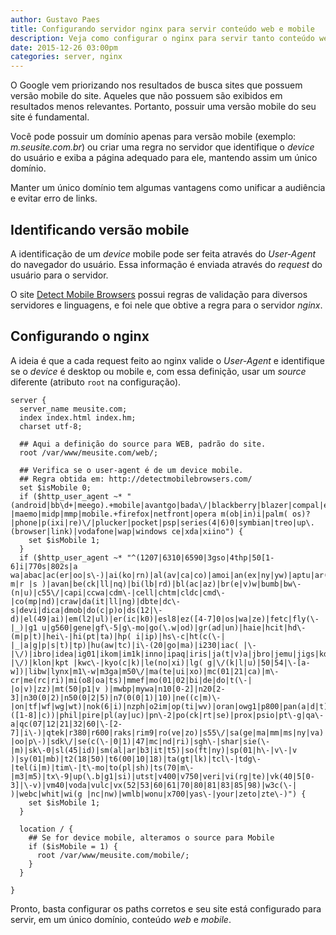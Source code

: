 ```yaml
---
author: Gustavo Paes
title: Configurando servidor nginx para servir conteúdo web e mobile
description: Veja como configurar o nginx para servir tanto conteúdo web como mobile na mesma url.
date: 2015-12-26 03:00pm
categories: server, nginx
---
```


O Google vem priorizando nos resultados de busca sites que possuem versão mobile do site. Aqueles que não possuem são exibidos em
resultados menos relevantes. Portanto, possuir uma versão mobile do seu site é fundamental.

Você pode possuir um domínio apenas para versão mobile (exemplo: _m.seusite.com.br_) ou criar uma regra no servidor que identifique
o _device_ do usuário e exiba a página adequado para ele, mantendo assim um único domínio.

Manter um único domínio tem algumas vantagens como unificar a audiência e evitar erro de links.

## Identificando versão mobile

A identificação de um _device_ mobile pode ser feita através do _User-Agent_ do navegador do usuário. Essa informação é enviada
através do _request_ do usuário para o servidor.

O site [Detect Mobile Browsers](http://detectmobilebrowsers.com/) possui regras de validação para diversos servidores e linguagens, e
foi nele que obtive a regra para o servidor _nginx_.

## Configurando o nginx

A ideia é que a cada request feito ao nginx valide o _User-Agent_ e identifique se o _device_ é desktop ou mobile e, com essa definição,
usar um _source_ diferente (atributo `root` na configuração).

```
server {
  server_name meusite.com;
  index index.html index.hm;
  charset utf-8;

  ## Aqui a definição do source para WEB, padrão do site.
  root /var/www/meusite.com/web/;

  ## Verifica se o user-agent é de um device mobile.
  ## Regra obtida em: http://detectmobilebrowsers.com/
  set $isMobile 0;
  if ($http_user_agent ~* "(android|bb\d+|meego).+mobile|avantgo|bada\/|blackberry|blazer|compal|elaine|fennec|hiptop|iemobile|ip(hone|od)|iris|kindle|lge |maemo|midp|mmp|mobile.+firefox|netfront|opera m(ob|in)i|palm( os)?|phone|p(ixi|re)\/|plucker|pocket|psp|series(4|6)0|symbian|treo|up\.(browser|link)|vodafone|wap|windows ce|xda|xiino") {
    set $isMobile 1;
  }
  if ($http_user_agent ~* "^(1207|6310|6590|3gso|4thp|50[1-6]i|770s|802s|a wa|abac|ac(er|oo|s\-)|ai(ko|rn)|al(av|ca|co)|amoi|an(ex|ny|yw)|aptu|ar(ch|go)|as(te|us)|attw|au(di|\-m|r |s )|avan|be(ck|ll|nq)|bi(lb|rd)|bl(ac|az)|br(e|v)w|bumb|bw\-(n|u)|c55\/|capi|ccwa|cdm\-|cell|chtm|cldc|cmd\-|co(mp|nd)|craw|da(it|ll|ng)|dbte|dc\-s|devi|dica|dmob|do(c|p)o|ds(12|\-d)|el(49|ai)|em(l2|ul)|er(ic|k0)|esl8|ez([4-7]0|os|wa|ze)|fetc|fly(\-|_)|g1 u|g560|gene|gf\-5|g\-mo|go(\.w|od)|gr(ad|un)|haie|hcit|hd\-(m|p|t)|hei\-|hi(pt|ta)|hp( i|ip)|hs\-c|ht(c(\-| |_|a|g|p|s|t)|tp)|hu(aw|tc)|i\-(20|go|ma)|i230|iac( |\-|\/)|ibro|idea|ig01|ikom|im1k|inno|ipaq|iris|ja(t|v)a|jbro|jemu|jigs|kddi|keji|kgt( |\/)|klon|kpt |kwc\-|kyo(c|k)|le(no|xi)|lg( g|\/(k|l|u)|50|54|\-[a-w])|libw|lynx|m1\-w|m3ga|m50\/|ma(te|ui|xo)|mc(01|21|ca)|m\-cr|me(rc|ri)|mi(o8|oa|ts)|mmef|mo(01|02|bi|de|do|t(\-| |o|v)|zz)|mt(50|p1|v )|mwbp|mywa|n10[0-2]|n20[2-3]|n30(0|2)|n50(0|2|5)|n7(0(0|1)|10)|ne((c|m)\-|on|tf|wf|wg|wt)|nok(6|i)|nzph|o2im|op(ti|wv)|oran|owg1|p800|pan(a|d|t)|pdxg|pg(13|\-([1-8]|c))|phil|pire|pl(ay|uc)|pn\-2|po(ck|rt|se)|prox|psio|pt\-g|qa\-a|qc(07|12|21|32|60|\-[2-7]|i\-)|qtek|r380|r600|raks|rim9|ro(ve|zo)|s55\/|sa(ge|ma|mm|ms|ny|va)|sc(01|h\-|oo|p\-)|sdk\/|se(c(\-|0|1)|47|mc|nd|ri)|sgh\-|shar|sie(\-|m)|sk\-0|sl(45|id)|sm(al|ar|b3|it|t5)|so(ft|ny)|sp(01|h\-|v\-|v )|sy(01|mb)|t2(18|50)|t6(00|10|18)|ta(gt|lk)|tcl\-|tdg\-|tel(i|m)|tim\-|t\-mo|to(pl|sh)|ts(70|m\-|m3|m5)|tx\-9|up(\.b|g1|si)|utst|v400|v750|veri|vi(rg|te)|vk(40|5[0-3]|\-v)|vm40|voda|vulc|vx(52|53|60|61|70|80|81|83|85|98)|w3c(\-| )|webc|whit|wi(g |nc|nw)|wmlb|wonu|x700|yas\-|your|zeto|zte\-)") {
    set $isMobile 1;
  }

  location / {
    ## Se for device mobile, alteramos o source para Mobile
    if ($isMobile = 1) {
      root /var/www/meusite.com/mobile/;
    }
  }

}
```

Pronto, basta configurar os paths corretos e seu site está configurado para servir, em um único domínio, conteúdo _web_ e _mobile_.